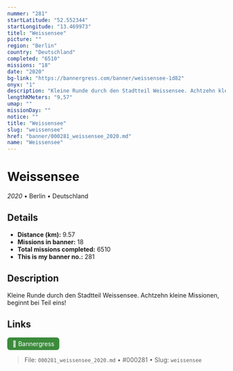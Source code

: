 ```yaml
---
nummer: "281"
startLatitude: "52.552344"
startLongitude: "13.469973"
titel: "Weissensee"
picture: ""
region: "Berlin"
country: "Deutschland"
completed: "6510"
missions: "18"
date: "2020"
bg-link: "https://bannergress.com/banner/weissensee-1d82"
onyx: "1"
description: "Kleine Runde durch den Stadtteil Weissensee. Achtzehn kleine Missionen, beginnt bei Teil eins!"
lengthKMeters: "9,57"
umap: ""
missionDay: ""
notice: ""
title: "Weissensee"
slug: "weissensee"
href: "banner/000281_weissensee_2020.md"
name: "Weissensee"
---
```

# Weissensee

*2020* • Berlin • Deutschland





## Details
- **Distance (km):** 9.57
- **Missions in banner:** 18
- **Total missions completed:** 6510
- **This is my banner no.:** 281



## Description
Kleine Runde durch den Stadtteil Weissensee. Achtzehn kleine Missionen, beginnt bei Teil eins!



## Links
<a href="https://bannergress.com/banner/weissensee-1d82" target="_blank" style="display:inline-block;margin-right:8px;padding:6px 12px;background:#3c8b3c;color:#fff;text-decoration:none;border-radius:6px;">🔗 Bannergress</a>



> File: `000281_weissensee_2020.md` • #000281 • Slug: `weissensee`
